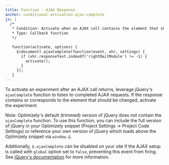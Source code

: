 ```yaml
---
title: Function - AJAX Response
anchor: conditional-activation-ajax-complete
js: |
  /*
   * Condition: Activate when an AJAX call contains the element that should be changed
   * Type: Callback function
   */

   function(activate, options) {
     $(document).ajaxComplete(function(event, xhr, settings) {
       if (xhr.responseText.indexOf('rightRailModule') != -1) {
         activate();
       }
     });
   }
---
```


To activate an experiment after an AJAX call returns, leverage jQuery's `ajaxComplete` function to listen to completed AJAX requests. If the response contains or corresponds to the element that should be changed, activate the experiment.

Note: Optimizely's default (trimmed) version of jQuery does not contain the `ajaxComplete` function. To use this function, you can include the full version of jQuery in your Optimizely snippet (Project Settings -> Project Code Settings) or reference your own version of jQuery which loads above the Optimizely snippet via `window.$`.

Additionally, `$.ajaxComplete` can be disabled on your site if the AJAX setup is called with `global` option set to `false`, preventing this event from firing. See [jQuery's documentation](http://api.jquery.com/ajaxcomplete/) for more information.